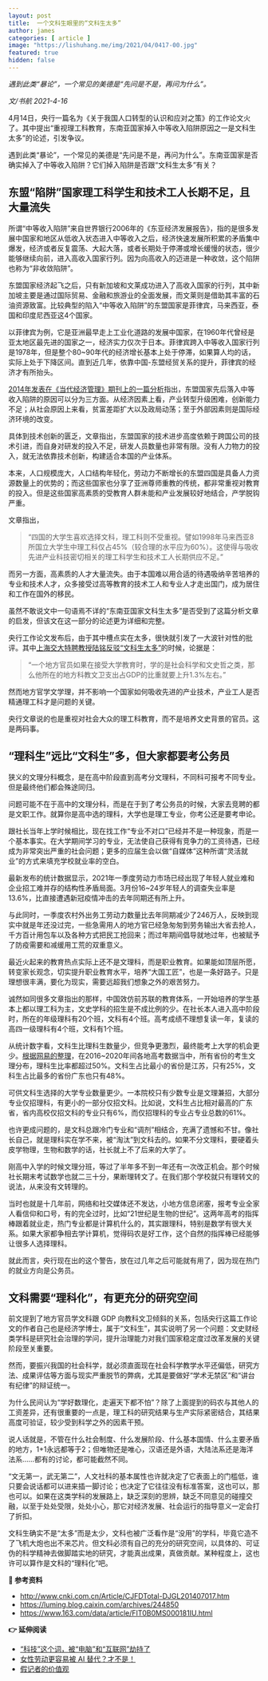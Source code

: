 ```yaml
---
layout: post
title:  一个文科生眼里的“文科生太多”
author: james
categories: [ article ]
image: "https://lishuhang.me/img/2021/04/0417-00.jpg"
featured: true
hidden: false
---
```




*遇到此类“暴论”，一个常见的美德是“先问是不是，再问为什么”。*



*文/书航 2021-4-16*

4月14日，央行一篇名为《关于我国人口转型的认识和应对之策》的工作论文火了。其中提出“重视理工科教育，东南亚国家掉入中等收入陷阱原因之一是文科生太多”的论述，引发争议。

遇到此类“暴论”，一个常见的美德是“先问是不是，再问为什么”。东南亚国家是否确实掉入了中等收入陷阱？它们掉入陷阱是否跟“文科生太多”有关？

## 东盟“陷阱”国家理工科学生和技术工人长期不足，且大量流失

所谓“中等收入陷阱”来自世界银行2006年的《东亚经济发展报告》，指的是很多发展中国家和地区从低收入状态进入中等收入之后，经济快速发展所积累的矛盾集中爆发，经济或者反复震荡、大起大落，或者长期处于停滞或增长缓慢的状态，很少能够继续向前，进入高收入国家行列。因为向高收入的迈进是一种收敛，这个陷阱也称为“非收敛陷阱”。

东盟国家经济起飞之后，只有新加坡和文莱成功进入了高收入国家的行列，其中新加坡主要是通过国际贸易、金融和旅游业的全面发展，而文莱则是借助其丰富的石油资源致富。比较典型的陷入“中等收入陷阱”的东盟国家是菲律宾，马来西亚，泰国和印度尼西亚这4个国家。

以菲律宾为例，它是亚洲最早走上工业化道路的发展中国家，在1960年代曾经是亚太地区最先进的国家之一，经济实力仅次于日本。菲律宾跨入中等收入国家行列是1978年，但是整个80~90年代的经济增长基本上处于停滞，如果算人均的话，实际上处于下降区间。直到近几年，依靠中国-东盟经贸关系的提升，菲律宾的经济才有所抬头。

[2014年发表在《当代经济管理》期刊上的一篇分析](http://www.cnki.com.cn/Article/CJFDTotal-DJGL201407017.htm)指出，东盟国家先后落入中等收入陷阱的原因可以分为三方面。从经济因素上看，产业转型升级困难，创新能力不足；从社会原因上来看，贫富差距扩大以及政局动荡；至于外部因素则是国际经济环境的改变。

具体到技术创新的匮乏，文章指出，东盟国家的技术进步高度依赖于跨国公司的技术引进，而自身对研发的投入不足，研发人员数量也非常有限。没有人力物力的投入，就无法依靠技术创新，构建适合本国的产业体系。 

本来，人口规模庞大，人口结构年轻化，劳动力不断增长的东盟四国是具备人力资源数量上的优势的；而这些国家也分享了亚洲尊师重教的传统，都非常重视对教育的投入。但是这些国家高素质的受教育人群未能和产业发展较好地结合，产学脱钩严重。

文章指出，

> “四国的大学生喜欢选择文科，理工科则不受重视。譬如1998年马来西亚8所国立大学生中理工科仅占45%（较合理的水平应为60%）。这使得与吸收先进产业科技密切相关的理工科学生和技术工人长期供应不足。”

而另一方面，高素质的人才大量流失。由于本国难以用合适的待遇吸纳辛苦培养的专业和技术人才，众多接受过高等教育的技术工人和专业人才走出国门，成为居住和工作在国外的移民。

虽然不敢说文中一句语焉不详的“东南亚国家文科生太多”是否受到了这篇分析文章的启发，但该文在这一部分的论述更为详细和完整。

央行工作论文发布后，由于其中槽点实在太多，很快就引发了一大波针对性的批评。其中[上海交大特聘教授陆铭反驳“文科生太多”](https://luming.blog.caixin.com/archives/244850)的时候，论据是：

> “一个地方官员如果在接受大学教育时，学的是社会科学和文史哲之类，那么他所在的地方科教文卫支出占GDP的比重就要上升1.3%左右。”

然而地方官学文学理，并不影响一个国家如何吸收先进的产业技术，产业工人是否精通理工科才是问题的关键。

央行文章说的也是重视对社会大众的理工科教育，而不是培养文史背景的官员。这是两码事。

## “理科生”远比“文科生”多，但大家都要考公务员

狭义的文理分科概念，是在高中阶段直到高考分文理科，不同科可报考不同专业。但是最终他们都会殊途同归。

问题可能不在于高中的文理分科，而是在于到了考公务员的时候，大家去竞聘的都是文职工作。就算你是高中选的理科，大学也是理工专业，你考公还是要考申论。

跟社长当年上学时候相比，现在找工作“专业不对口”已经并不是一种现象，而是一个基本事实。在大学期间学习的专业，无法使自己获得有竞争力的工资待遇，已经成为非常突出严重的社会问题；更多的应届生会以做“自媒体”这种所谓“灵活就业”的方式来填充学校就业率的空白。

最新发布的统计数据显示，2021年一季度劳动力市场已经出现了年轻人就业难和企业招工难并存的结构性矛盾局面。3月份16~24岁年轻人的调查失业率是13.6%，比直接遭遇新冠疫情冲击的去年同期还有所上升。

与此同时，一季度农村外出务工劳动力数量比去年同期减少了246万人，反映到现实中就是年还没过完，一些急需用人的地方官已经急匆匆到劳务输出大省去抢人，千方百计用包车以及各种方式把民工抢回来；而过年期间倡导就地过年，也被赋予了防疫需要和减缓用工荒的双重意义。

最近火起来的教育热点实际上还不是文理科，而是职业教育。如果能如顶层所愿，转变家长观念，切实提升职业教育水平，培养“大国工匠”，也是一条好路子。只是理想很丰满，要化为现实，需要远超我们想象之外的艰苦努力。

诚然如同很多文章指出的那样，中国效仿前苏联的教育体系，一开始培养的学生基本上都以理工科为主，文史学科的招生是不成比例的少。在社长本人进入高中阶段时，所在的年级理科有20个班，文科有4个班。高考成绩不理想复读一年，复读的高四一级理科有4个班，文科有1个班。

从统计数字看，文科生比理科生数量少，但竞争更激烈，最终能考上大学的机会更少。[根据网易的整理](https://www.163.com/data/article/FIT0B0MS000181IU.html)，在2016~2020年间各地高考数据当中，所有省份的考生文理分布，理科生比率都超过50%。文科生占比最小的省份是江苏，只有25%，文科生占比最多的省份广东也只有48%。

可供文科生选择的大学专业数量更少。一本院校只有少数专业是文理兼招，大部分专业仅招理科，有更小的一部分仅招文科。比如说，文科生占比相对最高的广东省，省内高校仅招文科的专业只有6%，而仅招理科的专业占专业总数的61%。

也许更成问题的，是文科总跟冷门专业和“调剂”相结合，充满了遗憾和不甘。像社长自己，就是理科实在学不来，被“淘汰”到文科去的。如果不分文理科，要硬着头皮学物理，生物和数学的话，社长就上不了后来的大学了。

刚高中入学的时候文理分班，等过了半年多不到一年还有一次改正机会。那个时候社长期末考试数学也就二三十分，果断理转文了。在我们那个学校就只有理转文的说法，从来没有文转理的。

当时也就是十几年前，网络和社交媒体还不发达，小地方信息闭塞，报考专业全家人看信仰和口号，有的完全过时，比如“21世纪是生物的世纪”。这两年高考的指挥棒跟着就业走，热门专业都是计算机什么的，其实跟理科，特别是数学有很大关系。如果大家都争相去学计算机，觉得码农是好工作，这个自然的指挥棒已经能够让很多人选择理科。

就此而言，央行现在出的这个警告，放在过几年之后可能就有用了，因为现在热门的就业方向是公务员。

## 文科需要“理科化”，有更充分的研究空间

前文提到了地方官员学文科跟 GDP 向教科文卫倾斜的关系，包括央行这篇工作论文的作者自己也是经济学博士，属于“文科生”，其实说明了另一个问题：文史财经类学科是研究社会治理的学问，提升治理能力对我们国家稳定度过改革发展的关键阶段至关重要。

然而，要振兴我国的社会科学，就必须直面现在社会科学教学水平还偏低，研究方法、成果评估等方面与现实严重脱节的弊病，尤其是要做好“学术无禁区”和“讲台有纪律”的辩证统一。

为什么民间认为“学好数理化，走遍天下都不怕”？除了上面提到的码农与其他人的工资差异，还有很重要的一点是，理工科的研究结果与生产实际紧密结合，其结果高度可验证，较少受到科学之外的因素干预。

说人话就是，不管在什么社会制度、什么发展阶段、什么基本国情、什么主要矛盾的地方，1+1永远都等于2；但唯物还是唯心，汉语还是外语，大陆法系还是海洋法系……都有的讨论，都可能截然不同。

“文无第一，武无第二”，人文社科的基本属性也许就决定了它表面上的门槛低，谁只要会说话都可以进来插一脚讨论；也决定了它往往没有标准答案，这也可以，那也可以。如果在这类学科的发展路上，缺乏深刻的思辨，缺乏不同意见的碰撞交融，以至于处处受限，处处小心，那它对经济发展、社会运行的指导意义一定会打了折扣。

文科生确实不是“太多”而是太少，文科也被广泛看作是“没用”的学科，毕竟它造不了飞机大炮也出不来芯片。但文科必须有自己的充分的研究空间，以具体的、可证伪的科学精神去做脚踏实地的研究，才能真出成果，真做贡献。某种程度上，这也许可以算作是文科的“理科化”吧。

**📕 参考资料**

- http://www.cnki.com.cn/Article/CJFDTotal-DJGL201407017.htm
- https://luming.blog.caixin.com/archives/244850
- https://www.163.com/data/article/FIT0B0MS000181IU.html

**👉 延伸阅读**

- [“科技”这个词，被“电脑”和“互联网”劫持了](http://mp.weixin.qq.com/s?__biz=MjM5Mjg1ODIxMQ==&mid=2650661180&idx=1&sn=d3e4186fb9b16920ec607259d9634638&chksm=be96a83089e121261f0297b09e431b03253d2758d1607f0b6ecb9e1288a869ba35d1f370dbdf&scene=21#wechat_redirect)
- [女性劳动更容易被 AI 替代？才不是！](http://mp.weixin.qq.com/s?__biz=MjM5Mjg1ODIxMQ==&mid=2650660680&idx=1&sn=b808e9ca28be260c0b80552fb8316e3e&chksm=be96964489e11f52aee50abf6202a4a701abe9d89ad2b95e93e317ccf6c46cd02374f1c4cb31&scene=21#wechat_redirect)
- [假记者的价值观](http://mp.weixin.qq.com/s?__biz=MjM5Mjg1ODIxMQ==&mid=2650659036&idx=1&sn=52efcf925acb321e60d58fe592e3296b&chksm=be9691d089e118c6e2a61d16f0879e2323a73313971dd170c5bb74961a8097251fbc3040cf63&scene=21#wechat_redirect)